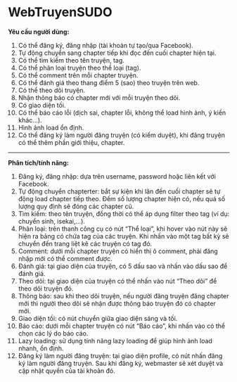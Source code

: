 # WebTruyenSUDO
**Yêu cầu người dùng:**
1. Có thể đăng ký, đăng nhập (tài khoản tự tạo/qua Facebook).
2. Tự động chuyển sang chapter tiếp khi đọc đến cuối chapter hiện tại.
3. Có thể tìm kiếm theo tên truyện, tag.
4. Có thể phân loại truyện theo thể loại (tag).
5. Có thể comment trên mỗi chapter truyện.
6. Có thể đánh giá theo thang điểm 5 (sao) theo truyện trên web.
7. Có thể theo dõi truyện.
8. Nhận thông báo có chapter mới với mỗi truyện theo dõi.
9. Có giao diện tối.
10. Có thể báo cáo lỗi (dịch sai, chapter lỗi, không thể load hình ảnh, ý kiến khác...).
11. Hình ảnh load ổn định.
12. Có thể đăng ký làm người đăng truyện (có kiểm duyệt), khi đăng truyện có thể thêm phần giới thiệu, chapter.
- - - - 
**Phân tích/tính năng:**
1. Đăng ký, đăng nhập: dựa trên username, password hoặc liên kết với Facebook.
2. Tự động chuyển chapterter: bắt sự kiện khi lăn đến cuối chapter sẽ tự động load chapter tiếp theo. Đếm số lượng chapter hiện có, nếu quá số lượng quy định sẽ đóng các chapter cũ.
3. Tìm kiếm: theo tên truyện, đồng thời có thể áp dụng filter theo tag (ví dụ: chuyển sinh, isekai,...).
4. Phân loại: trên thanh công cụ có nút “Thể loại”, khi hover vào nút này sẽ hiện ra bảng có chứa tag của các truyện. Khi nhấn vào một tag bất kỳ sẽ chuyển đến trang liệt kê các truyện có tag đó.
5. Comment: dưới mỗi chapter truyện có hiển thị ô comment, phải đăng nhập mới có thể comment được.
6. Đánh giá: tại giao diện của truyện, có 5 dấu sao và nhấn vào dấu sao để đánh giá.
7. Theo dõi: tại giao diện của truyện có thể nhấn vào nút “Theo dõi” để theo dõi truyện đó.
8. Thông báo: sau khi theo dõi truyện, nếu người đăng truyện đăng chapter mới thì người theo dõi sẽ nhận được thông báo truyện đó có chapter mới.
9. Giao diện tối: có nút chuyển giữa giao diện sáng và tối.
10. Báo cáo: dưới mỗi chapter truyện có nút “Báo cáo”, khi nhấn vào có thể chọn các lý do báo cáo.
11. Lazy loading: sử dụng tính năng lazy loading để giúp hình ảnh load nhanh, ổn định.
12. Đăng ký làm người đăng truyện: tại giao diện profile, có nút nhấn đăng ký làm người đăng truyện. Sau khi đăng ký, webmaster sẽ xét duyệt và cập nhật quyền của tài khoản đó.
